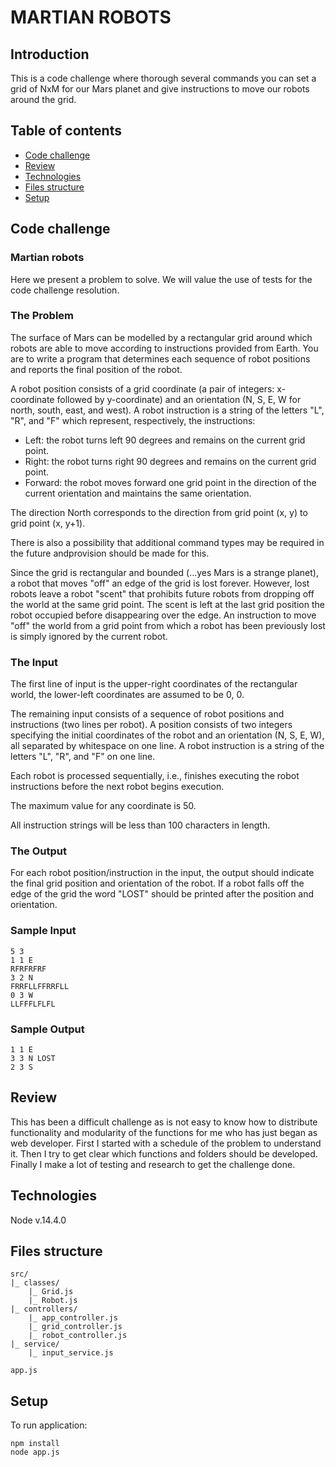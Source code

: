 # MARTIAN ROBOTS

## Introduction

This is a code challenge where thorough several commands you can set a grid of NxM for our Mars planet and give instructions to move our robots around the grid.

## Table of contents

* [Code challenge](#code-challenge)
* [Review](#review)
* [Technologies](#technologies)
* [Files structure](#files-structure)
* [Setup](#setup)


## Code challenge 

### Martian robots
Here we present a problem to solve. We will value the use of tests for the code challenge resolution.

### The Problem

The surface of Mars can be modelled by a rectangular grid around which robots are able to move according to instructions provided from Earth. You are to write a program that determines each sequence of robot positions and reports the final position of the robot.

A robot position consists of a grid coordinate (a pair of integers: x-coordinate followed by y-coordinate) and an orientation (N, S, E, W for north, south, east, and west). A robot instruction is a string of the letters "L", "R", and "F" which represent, respectively, the instructions:

*   Left: the robot turns left 90 degrees and remains on the current grid point.
*   Right: the robot turns right 90 degrees and remains on the current grid point.
*   Forward: the robot moves forward one grid point in the direction of the current orientation and maintains the same orientation.

The direction North corresponds to the direction from grid point (x, y) to grid point (x, y+1).

There is also a possibility that additional command types may be required in the future andprovision should be made for this.

Since the grid is rectangular and bounded (...yes Mars is a strange planet), a robot that moves "off" an edge of the grid is lost forever. However, lost robots leave a robot "scent" that prohibits future robots from dropping off the world at the same grid point. The scent is left at the last grid position the robot occupied before disappearing over the edge. An instruction to move "off" the world from a grid point from which a robot has been previously lost is simply ignored by the current robot.

### The Input

The first line of input is the upper-right coordinates of the rectangular world, the lower-left coordinates are assumed to be 0, 0.

The remaining input consists of a sequence of robot positions and instructions (two lines per robot). A position consists of two integers specifying the initial coordinates of the robot and an orientation (N, S, E, W), all separated by whitespace on one line. A robot instruction is a string of the letters "L", "R", and "F" on one line.

Each robot is processed sequentially, i.e., finishes executing the robot instructions before the next robot begins execution.

The maximum value for any coordinate is 50.

All instruction strings will be less than 100 characters in length.

### The Output

For each robot position/instruction in the input, the output should indicate the final grid position and orientation of the robot. If a robot falls off the edge of the grid the word "LOST" should be printed after the position and orientation.

### Sample Input

```
5 3
1 1 E
RFRFRFRF
3 2 N
FRRFLLFFRRFLL
0 3 W
LLFFFLFLFL
```

### Sample Output

```
1 1 E
3 3 N LOST
2 3 S
```

## Review

This has been a difficult challenge as is not easy to know how to distribute functionality and modularity of the functions for me who has just began as web developer. First I started with a schedule of the problem to understand it. Then I try to get clear which functions and folders should be developed. Finally I make a lot of testing and research to get the challenge done.


## Technologies

Node v.14.4.0

## Files structure

```
src/
|_ classes/
    |_ Grid.js
    |_ Robot.js
|_ controllers/
    |_ app_controller.js
    |_ grid_controller.js
    |_ robot_controller.js
|_ service/
    |_ input_service.js  

app.js

``` 

## Setup

To run application:
```
npm install
node app.js
```
